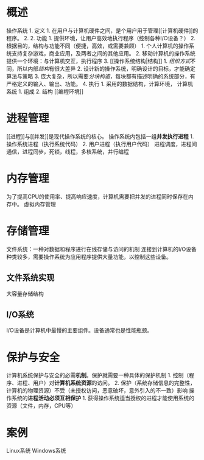# 概述
操作系统
	1. 定义
		1. 在用户与计算机硬件之间，是个用户用于管理[[计算机硬件]]的程序。
		2. 
	2. 功能
		1. 提供环境，让用户高效地执行程序（控制各种I/O设备？）
		2. 根据目的，结构与功能不同（便捷，高效，或需要兼顾）
			1. 个人计算机的操作系统支持复杂游戏，商业应用，及两者之间的其他应用。
			2. 移动计算机的操作系统提供一个环境：与计算机交互，执行程序
	3. [[操作系统结构|结构]]
		1. *组织方式*不同，所以内部*结构*有很大差异
		2. 设计新的操作系统，明确设计的目标，才能确定算法与策略
		3. 庞大复杂，所以需要*分块构造*，每块都有描述明确的系统部分，有严格定义的输入、输出、功能。
	4. 执行
		1. 采用的数据结构，计算环境，
计算机系统
	1. 组成
	2. 结构
[[编程环境]]
# 进程管理
[[进程]]与[[并发]]是现代操作系统的核心。
操作系统内包括一组**并发执行进程**
	1. 操作系统进程（执行系统代码）
	2. 用户进程（执行用户代码）
进程调度，进程间通信，进程同步，死锁，线程，多核系统，并行编程

# 内存管理
为了提高CPU的使用率、提高响应速度，计算机需要把并发的进程同时保存在内存中。
虚拟内存管理
# 存储管理
文件系统：一种对数据和程序进行在线存储与访问的机制
连接到计算机的I/O设备种类较多，需要操作系统为应用程序提供大量功能，以控制这些设备。

## 文件系统实现
大容量存储结构
## I/O系统
I/O设备是计算机中最慢的主要组件。设备通常也是性能瓶颈。
# 保护与安全
计算机系统保护与安全的必需**机制**。保护就需要一种具体的保护机制
	1. 控制（程序、进程、用户）对**计算机系统资源**的访问。
	2. 保护（系统存储信息的完整性，计算机的物理资源）不受（未授权访问，恶意破坏，意外引入的不一致）影响
操作系统的**进程活动必须互相保护**
	1. 获得操作系统适当授权的进程才能使用系统的资源（文件，内存，CPU等）
# 案例
Linux系统
Windows系统